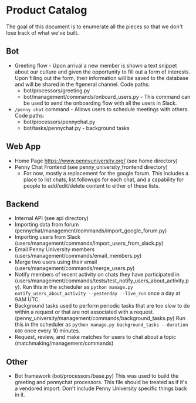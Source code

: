 # Product Catalog
The goal of this document is to enumerate all the pieces so that we don't lose track of what we've built.

## Bot 
* Greeting flow - Upon arrival a new member is shown a text snippet about our culture and given the opportunity to fill out a form of interests. Upon filling out the form, their information will be saved to the database and will be shared in the #general channel. Code paths:
    * bot/processors/greeting.py
    * bot/management/commands/onboard_users.py - This command can be used to send the onboarding flow with all the users in Slack.
* `/penny chat` command - Allows users to schedule meetings with others. Code paths:
    * bot/processors/pennychat.py
    * bot/tasks/pennychat.py - background tasks
    
## Web App
* Home Page https://www.pennyuniversity.org/ (see home directory)
* Penny Chat Frontend (see penny_university_frontend directory)
    * For now, mostly a replacement for the google forum. This includes a place to list chats, list followups for each chat, and a capability for people to add/edit/delete content to either of these lists.

## Backend   
* Internal API (see api directory)
* Importing data from forum (pennychat/management/commands/import_google_forum.py)
* Importing users from Slack (users/management/commands/import_users_from_slack.py)
* Email Penny University members (users/management/commands/email_members.py)
* Merge two users using their email (users/management/commands/merge_users.py)
* Notify members of recent activity on chats they have participated in (users/management/commands/tests/test_notify_users_about_activity.py). Run this in the scheduler as `python manage.py notify_users_about_activity --yesterday --live_run` once a day at 9AM UTC.
* Background tasks used to perform periodic tasks that are too slow to do within a request or that are not associated with a request. (penny_university/management/commands/background_tasks.py) Run this in the scheduler as `python manage.py background_tasks --duration 600` once every 10 minutes.
* Request, review, and make matches for users to chat about a topic (matchmaking/management/commands)

## Other
* Bot framework (bot/processors/base.py) This was used to build the greeting and pennychat processors. This file should be treated as if it's a vendored import. Don't include Penny University specific things back in it.
